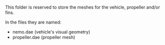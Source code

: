 This folder is reserved to store the meshes for the vehicle, propeller and/or fins.

In the files they are named:

- nemo.dae (vehicle's visual geometry)
- propeller.dae (propeller mesh)

